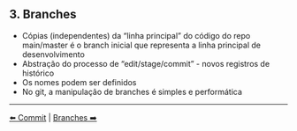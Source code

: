## 3. Branches

- Cópias (independentes) da “linha principal” do código do repo
  main/master é o branch inicial que representa a linha principal de desenvolvimento
- Abstração do processo de “edit/stage/commit” - novos registros de histórico
- Os nomes podem ser definidos
- No git, a manipulação de branches é simples e performática

---

[⬅️ Commit](./git-commands-02.md) | [Branches ➡️](./git-commands-03.md)
